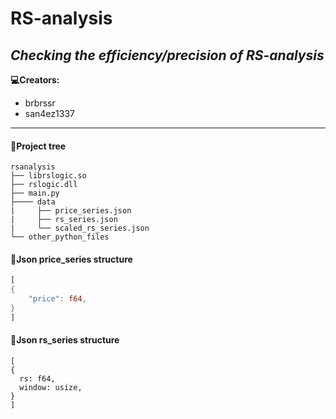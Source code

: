 # RS-analysis
***Checking the efficiency/precision of RS-analysis***
--
**💻Creators:**
- brbrssr
- san4ez1337
----
#### 🌲Project tree
```
rsanalysis
├── librslogic.so
├── rslogic.dll
├── main.py
├──── data
|     ├── price_series.json
|     ├── rs_series.json
|     └── scaled_rs_series.json
└── other_python_files
```
#### 🧮Json price_series structure
``` Rust
[
{
    "price": f64,
}
]
```
#### 🧮Json rs_series structure
```
[
{
  rs: f64,
  window: usize,
}
]
```
